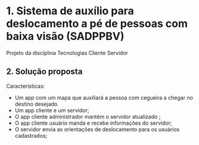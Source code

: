 # 1. Sistema de auxílio para deslocamento a pé de pessoas com baixa visão (SADPPBV)
Projeto da disciplina Tecnologias Cliente Servidor

## 2. Solução proposta
Características:

* Um app com um mapa que auxiliará a pessoa com cegueira a chegar no destino desejado.
* Um app cliente e um servidor;
* O app cliente administrador mantém o servidor atualizado ;
* O app cliente usuário manda e recebe informações do servidor;
* O servidor envia as orientações de deslocamento para os usuários cadastrados;

